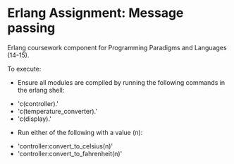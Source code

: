 # Erlang Assignment: Message passing
Erlang coursework component for Programming Paradigms and Languages (14-15).

To execute:
* Ensure all modules are compiled by running the following commands in the erlang shell:
- 'c(controller).'
- 'c(temperature\_converter).'
- 'c(display).'
* Run either of the following with a value (n):
- 'controller:convert\_to\_celsius(n)'
- 'controller:convert\_to\_fahrenheit(n)'
